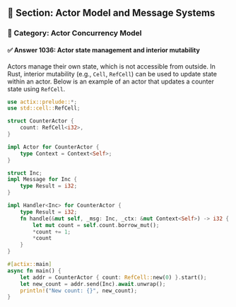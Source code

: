 ## 📘 Section: Actor Model and Message Systems  
### 🔹 Category: Actor Concurrency Model  
#### ✅ Answer 1036: Actor state management and interior mutability

Actors manage their own state, which is not accessible from outside. In Rust, interior mutability (e.g., `Cell`, `RefCell`) can be used to update state within an actor. Below is an example of an actor that updates a counter state using `RefCell`.

```rust
use actix::prelude::*;
use std::cell::RefCell;

struct CounterActor {
    count: RefCell<i32>,
}

impl Actor for CounterActor {
    type Context = Context<Self>;
}

struct Inc;
impl Message for Inc {
    type Result = i32;
}

impl Handler<Inc> for CounterActor {
    type Result = i32;
    fn handle(&mut self, _msg: Inc, _ctx: &mut Context<Self>) -> i32 {
        let mut count = self.count.borrow_mut();
        *count += 1;
        *count
    }
}

#[actix::main]
async fn main() {
    let addr = CounterActor { count: RefCell::new(0) }.start();
    let new_count = addr.send(Inc).await.unwrap();
    println!("New count: {}", new_count);
}
```
